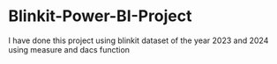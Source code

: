 # Blinkit-Power-BI-Project
I have done this project using blinkit dataset of the year 2023 and 2024 using measure and dacs function
